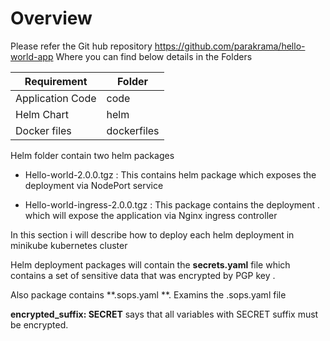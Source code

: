 # Overview 

Please refer the Git hub repository https://github.com/parakrama/hello-world-app   Where you can find below details in the Folders

| Requirement      	| Folder      	|
|------------------	|-------------	|
| Application Code 	| code        	|
| Helm Chart       	| helm        	|
| Docker files     	| dockerfiles 	|

Helm folder contain two  helm packages 

- Hello-world-2.0.0.tgz  :   This contains helm package which exposes the deployment via NodePort service 

- Hello-world-ingress-2.0.0.tgz  : This package contains the deployment . which will expose the application via  Nginx ingress controller 


In this section i will describe how to deploy each helm deployment in minikube kubernetes  cluster 


Helm deployment packages will contain the **secrets.yaml**  file which contains a set of sensitive data that was encrypted by PGP key .

Also package contains **.sops.yaml **. Examins the .sops.yaml file

**encrypted_suffix: SECRET** says that all  variables with SECRET suffix must be encrypted. 


